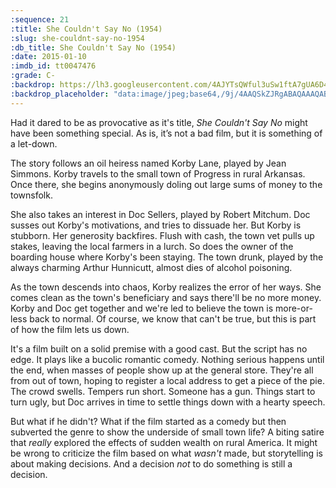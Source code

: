 ```yaml
---
:sequence: 21
:title: She Couldn't Say No (1954)
:slug: she-couldnt-say-no-1954
:db_title: She Couldn't Say No (1954)
:date: 2015-01-10
:imdb_id: tt0047476
:grade: C-
:backdrop: https://lh3.googleusercontent.com/4AJYTsQWful3uSw1ftA7gUA6D4byCu_bPn-gWY2TsgTkJaX5e3W674n5_LcmJ1e5YDWYCBsnyzVD=w1000-l75-rj
:backdrop_placeholder: "data:image/jpeg;base64,/9j/4AAQSkZJRgABAQAAAQABAAD/2wCEACgcHhceDSgjISMtKygwPGRBPDc3PHtYXUlkkYCZlo+AjIqgtObDoKrarYqMyP/L2u71////m8H////6/+b9//gBKy0tMCkwajU1auyZgJns7Ozs7Ozs7Ozs7Ozs7Ozs7Ozs7Ozs7Ozs7Ozs7Ozs7Ozs7Ozs7Ozs7Ozs7Ozs7Ozs7P/AABEIAAsAFAMBIgACEQEDEQH/xAAWAAEBAQAAAAAAAAAAAAAAAAAEAAP/xAAkEAACAgIBAQkAAAAAAAAAAAABAgMRAAQhIgUTMTJBUXGBkf/EABQBAQAAAAAAAAAAAAAAAAAAAAD/xAAUEQEAAAAAAAAAAAAAAAAAAAAA/9oADAMBAAIRAxEAPwDSLs6KGYO3VQ9PDJtKIy27dT3yK4zVncRRUfMQD+HCdpO8boUNEcj5rAYmhB3Yt2v6ywmvs7L69s9m/YZYH//Z"
---
```

Had it dared to be as provocative as it's title, _She Couldn't Say No_ might have been something special. As is, it’s not a bad film, but it is something of a let-down.

The story follows an oil heiress named Korby Lane, played by Jean Simmons. Korby travels to the small town of Progress in rural Arkansas. Once there, she begins anonymously doling out large sums of money to the townsfolk.

She also takes an interest in Doc Sellers, played by Robert Mitchum. Doc susses out Korby's motivations, and tries to dissuade her. But Korby is stubborn. Her generosity backfires. Flush with cash, the town vet pulls up stakes, leaving the local farmers in a lurch. So does the owner of the boarding house where Korby's been staying. The town drunk, played by the always charming Arthur Hunnicutt, almost dies of alcohol poisoning.

As the town descends into chaos, Korby realizes the error of her ways. She comes clean as the town's beneficiary and says there'll be no more money. Korby and Doc get together and we're led to believe the town is more-or-less back to normal. Of course, we know that can't be true, but this is part of how the film lets us down.

It's a film built on a solid premise with a good cast. But the script has no edge. It plays like a bucolic romantic comedy. Nothing serious happens until the end, when masses of people show up at the general store. They're all from out of town, hoping to register a local address to get a piece of the pie. The crowd swells. Tempers run short. Someone has a gun. Things start to turn ugly, but Doc arrives in time to settle things down with a hearty speech.

But what if he didn't? What if the film started as a comedy but then subverted the genre to show the underside of small town life? A biting satire that _really_ explored the effects of sudden wealth on rural America. It might be wrong to criticize the film based on what _wasn't_ made, but storytelling is about making decisions. And a decision _not_ to do something is still a decision.



